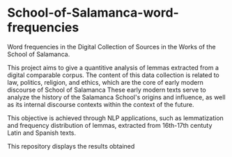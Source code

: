 # School-of-Salamanca-word-frequencies
Word frequencies in the Digital Collection of Sources in the Works of the School of Salamanca.

This project aims to give a quantitive analysis of lemmas extracted from a digital comparable corpus. 
The content of this data collection is related to law, politics, religion, and ethics, which are the core of early modern discourse of School of Salamanca 
These early modern texts  serve to analyze the history of the Salamanca School's origins and influence, as well as its internal discourse contexts within the context of the future.

This objective is achieved through NLP applications, such as lemmatization and frequency distribution of lemmas, extracted from  16th-17th centuty Latin and Spanish texts. 

This repository displays the results obtained 
 
